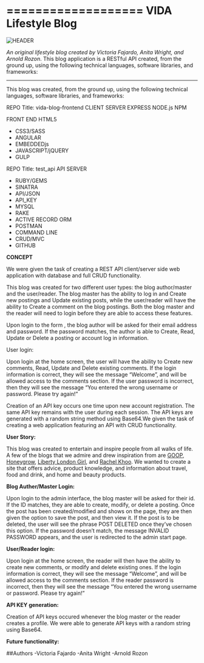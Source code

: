 
===================
VIDA Lifestyle Blog
====================

![HEADER](/images/vidablogheader.png)

*An original lifestyle blog created by Victoria Fajardo, Anita Wright, and Arnold Rozon*. This blog application is a RESTful API created, from the ground up, using the following technical languages, software libraries, and frameworks:

---

This blog was created, from the ground up, using the following technical languages, software libraries, and frameworks:


REPO Title: vida-blog-frontend
CLIENT SERVER
EXPRESS
NODE.js
NPM

FRONT END
HTML5
* CSS3/SASS
* ANGULAR
* EMBEDDEDjs
* JAVASCRIPT/jQUERY
* GULP

REPO Title: test_api
API SERVER
* RUBY/GEMS
* SINATRA
* API/JSON
* API_KEY
* MYSQL
* RAKE
* ACTIVE RECORD ORM
* POSTMAN
* COMMAND LINE
* CRUD/MVC
* GITHUB

**CONCEPT**

We were given the task of creating a REST API client/server side web application with database and full CRUD functionality.

This blog was created for two different user types: the blog author/master and the user/reader.
The blog master has the ability to log in and Create new postings and Update existing posts, while the user/reader will have the ability to Create a comment on the blog postings. Both the blog master and the reader will need to login before they are able to access these features.

Upon login to the form , the blog author will be asked for their email address and password.  If the password matches, the author is able to Create, Read, Update or Delete a posting or account log in information.

User login:

Upon login at the home screen, the user will have the ability to Create new comments, Read, Update and Delete existing comments. If the login information is correct, they will see the message “Welcome”, and will be allowed access to the comments section. If the user password is incorrect, then they will see the message “You entered the wrong username or password. Please try again!”

Creation of an API key occurs one time upon new account registration.  The same API key remains with the user during each session. The API keys are generated with a random string method using Base64.We given the task of creating a web application featuring an API with CRUD functionality.

**User Story:**

This blog was created to entertain and inspire people from all walks of life.  A few of the blogs that we admire and drew inspiration from are [GOOP](http://www.goop.com), [Honeygrow](http://honeygrow.com), [Liberty London Girl](http://www.libertylondongirl.com), and [Rachel Khoo](http://www.rachelkhoo.com).  We wanted to create a site that offers advice, product knowledge, and information about travel, food and drink, and home and beauty products.  



**Blog Auther/Master Login:**

Upon login to the admin interface, the blog master will be asked for their id.  If the ID matches, they are able to create, modify, or delete a posting.  Once the post has been created/modified and shows on the page, they are then given the option to save the post, and then view it. If the post is to be deleted, the user will see the phrase POST DELETED once they’ve chosen this option.  If the password doesn’t match, the message INVALID PASSWORD appears, and the user is redirected to the admin start page.


**User/Reader login:**

Upon login at the home screen, the reader will then have the ability to create new comments, or modify and delete existing ones.  If the login information is correct, they will see the message “Welcome”, and will be allowed access to the comments section.  If the reader password is incorrect, then they will see the message “You entered the wrong username or password.  Please try again!”

**API KEY generation:**

Creation of API keys occured whenever the blog master or the reader creates a profile.  We were able to generate API keys with a random string using Base64.

**Future functionality:**


##Authors
	-Victoria Fajardo
	-Anita Wright
	-Arnold Rozon
